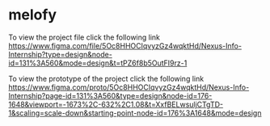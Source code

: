 # melofy

To view the project file click the following link
https://www.figma.com/file/5Oc8HHOCIqvyzGz4wqktHd/Nexus-Info-Internship?type=design&node-id=131%3A560&mode=design&t=tPZ6f8b5OutFI9rz-1

To view the prototype of the project click the following link
https://www.figma.com/proto/5Oc8HHOCIqvyzGz4wqktHd/Nexus-Info-Internship?page-id=131%3A560&type=design&node-id=176-1648&viewport=-1673%2C-632%2C1.08&t=XxfBELwsuljCTgTD-1&scaling=scale-down&starting-point-node-id=176%3A1648&mode=design
